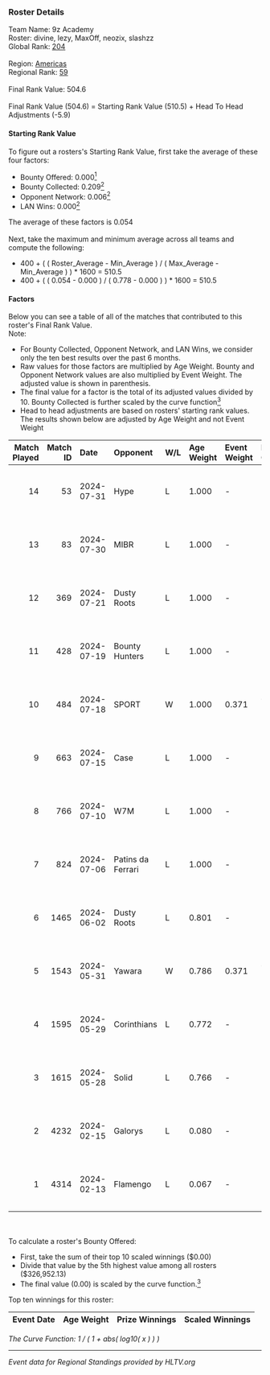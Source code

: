 ### Roster Details<br />
Team Name: 9z Academy<br />
Roster: divine, lezy, MaxOff, neozix, slashzz<br />
Global Rank: [204](../standings_global.md)<br />
<br />
Region: [Americas]( ../standings_americas.md)<br />
Regional Rank: [59]( ../standings_americas.md)<br />
<br />
Final Rank Value:  504.6<br />
<br />
Final Rank Value (504.6) = Starting Rank Value (510.5) + Head To Head Adjustments (-5.9)<br />

#### Starting Rank Value<br />
To figure out a rosters's Starting Rank Value, first take the average of these four factors:<br />
- Bounty Offered: 0.000[<sup>1</sup>](#table2)
- Bounty Collected: 0.209[<sup>2</sup>](#table1)
- Opponent Network: 0.006[<sup>2</sup>](#table1)
- LAN Wins: 0.000[<sup>2</sup>](#table1)

The average of these factors is 0.054<br />
<br />
Next, take the maximum and minimum average across all teams and compute the following:<br />
- 400 + ( ( Roster_Average - Min_Average ) / ( Max_Average - Min_Average ) ) * 1600 = 510.5
- 400 + ( ( 0.054 - 0.000 ) / ( 0.778 - 0.000 ) ) * 1600 = 510.5


#### Factors<br />
Below you can see a table of all of the matches that contributed to this roster's Final Rank Value.<br />
Note:<br />

- For Bounty Collected, Opponent Network, and LAN Wins, we consider only the ten best results over the past 6 months.
- Raw values for those factors are multiplied by Age Weight. Bounty and Opponent Network values are also multiplied by Event Weight. The adjusted value is shown in parenthesis.
- The final value for a factor is the total of its adjusted values divided by 10. Bounty Collected is further scaled by the curve function[<sup>3</sup>](#curveFunction)
- Head to head adjustments are based on rosters' starting rank values. The results shown below are adjusted by Age Weight and not Event Weight
<span id="table1"></span><br />


| Match Played | Match ID | Date       | Opponent          | W/L | Age Weight | Event Weight | Bounty Collected | Opponent Network | LAN Wins  | H2H Adj. | Roster                                |
| -: | -: | :- | :- | :- | :- | :- | :- | :- | :- | -: | :- |
|           14 |       53 | 2024-07-31 | Hype              | L   | 1.000      | -            | -                | -                | -         |    -3.23 | divine, lezy, MaxOff, neozix, slashzz |
|           13 |       83 | 2024-07-30 | MIBR              | L   | 1.000      | -            | -                | -                | -         |    -0.36 | divine, lezy, MaxOff, neozix, slashzz |
|           12 |      369 | 2024-07-21 | Dusty Roots       | L   | 1.000      | -            | -                | -                | -         |    -5.49 | divine, lezy, MaxOff, neozix, slashzz |
|           11 |      428 | 2024-07-19 | Bounty Hunters    | L   | 1.000      | -            | -                | -                | -         |    -2.41 | divine, lezy, MaxOff, neozix, slashzz |
|           10 |      484 | 2024-07-18 | SPORT             | W   | 1.000      | 0.371        | 0.005 (0.002)    | 0.113 (0.042)    | 0 (0.000) |    23.79 | divine, lezy, MaxOff, neozix, slashzz |
|            9 |      663 | 2024-07-15 | Case              | L   | 1.000      | -            | -                | -                | -         |    -2.71 | divine, lezy, MaxOff, neozix, slashzz |
|            8 |      766 | 2024-07-10 | W7M               | L   | 1.000      | -            | -                | -                | -         |    -4.62 | divine, lezy, MaxOff, neozix, slashzz |
|            7 |      824 | 2024-07-06 | Patins da Ferrari | L   | 1.000      | -            | -                | -                | -         |    -4.03 | divine, lezy, MaxOff, neozix, slashzz |
|            6 |     1465 | 2024-06-02 | Dusty Roots       | L   | 0.801      | -            | -                | -                | -         |    -3.32 | divine, lezy, MaxOff, neozix, slashzz |
|            5 |     1543 | 2024-05-31 | Yawara            | W   | 0.786      | 0.371        | 0.000 (0.000)    | 0.049 (0.014)    | 0 (0.000) |    12.31 | divine, lezy, MaxOff, neozix, slashzz |
|            4 |     1595 | 2024-05-29 | Corinthians       | L   | 0.772      | -            | -                | -                | -         |   -12.07 | divine, lezy, MaxOff, neozix, slashzz |
|            3 |     1615 | 2024-05-28 | Solid             | L   | 0.766      | -            | -                | -                | -         |    -2.44 | divine, lezy, MaxOff, neozix, slashzz |
|            2 |     4232 | 2024-02-15 | Galorys           | L   | 0.080      | -            | -                | -                | -         |    -0.25 | divine, MaxOff, neozix, slashzz, wait |
|            1 |     4314 | 2024-02-13 | Flamengo          | L   | 0.067      | -            | -                | -                | -         |    -1.10 | divine, MaxOff, neozix, slashzz, wait |

<br />
<span id="table2"></span><br />
To calculate a roster's Bounty Offered:<br />

- First, take the sum of their top 10 scaled winnings ($0.00)
- Divide that value by the 5th highest value among all rosters ($326,952.13)
- The final value (0.00) is scaled by the curve function.[<sup>3</sup>](#curveFunction)

Top ten winnings for this roster:<br />

| Event Date | Age Weight | Prize Winnings | Scaled Winnings |
| :- | -: | :- | :- |


<span id="curveFunction"></span>_The Curve Function: 1 / ( 1 + abs( log10( x ) ) )_<br />

---
_Event data for Regional Standings provided by HLTV.org_<br />
